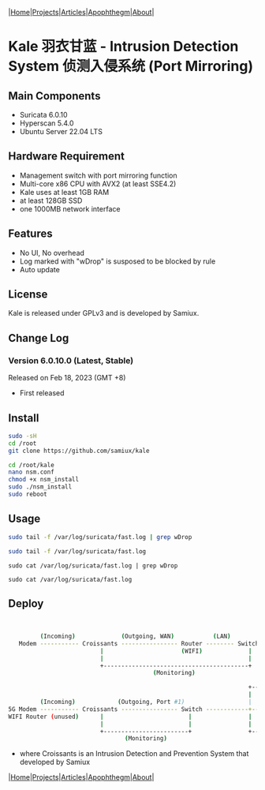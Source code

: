 |[Home](/README.md)|[Projects](/projects.md)|[Articles](/articles.md)|[Apophthegm](/apophthegm.md)|[About](/about.md)|

# Kale 羽衣甘蓝 - Intrusion Detection System  侦测入侵系统 (Port Mirroring)

## Main Components

- Suricata 6.0.10  
- Hyperscan 5.4.0   
- Ubuntu Server 22.04 LTS  

## Hardware Requirement

- Management switch with port mirroring function  
- Multi-core x86 CPU with AVX2 (at least SSE4.2)  
- Kale uses at least 1GB RAM  
- at least 128GB SSD  
- one 1000MB network interface  

## Features

- No UI, No overhead
- Log marked with "wDrop" is susposed to be blocked by rule  
- Auto update  
 
## License
 
Kale is released under GPLv3 and is developed by Samiux.

## Change Log

### Version 6.0.10.0 (Latest, Stable)  
Released on Feb 18, 2023 (GMT +8)  
- First released  

## Install

```bash
sudo -sH
cd /root
git clone https://github.com/samiux/kale
```

```bash
cd /root/kale
nano nsm.conf
chmod +x nsm_install
sudo ./nsm_install
sudo reboot
```

## Usage

```bash
sudo tail -f /var/log/suricata/fast.log | grep wDrop

sudo tail -f /var/log/suricata/fast.log
```
```
sudo cat /var/log/suricata/fast.log | grep wDrop

sudo cat /var/log/suricata/fast.log
```

## Deploy

```bash
                                                                            +------- WIFI AP
                                                                            |        (if any)
         (Incoming)             (Outgoing, WAN)           (LAN)             |
   Modem ----------- Croissants ---------------- Router -------- Switch ----+------- PCs
                          |                      (WIFI)             |       |
                          |                                         |       |
                          +-----------------------------------------+       +------- Kale (Port Mirroring)
                                         (Monitoring)

```

```bash
                                                                    +------- WIFI AP
                                                                    |
         (Incoming)            (Outgoing, Port #1)                  |
5G Modem ----------- Croissants ---------------- Switch ------------+------- PCs
WIFI Router (unused)      |                        |                |
                          |                        |                |
                          +------------------------+                +------- Kale (Port Mirroring)
                                 (Monitoring)

```
- where Croissants is an Intrusion Detection and Prevention System that developed by Samiux  
 
|[Home](/README.md)|[Projects](/projects.md)|[Articles](/articles.md)|[Apophthegm](/apophthegm.md)|[About](/about.md)|
